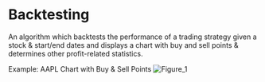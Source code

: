 # Backtesting
An algorithm which backtests the performance of a trading strategy given a stock & start/end dates and displays a chart with buy and sell points & determines other profit-related statistics.

Example: AAPL Chart with Buy & Sell Points
![Figure_1](https://github.com/kaanokman/backtesting/assets/143290490/0165cbc7-a986-4d6f-9479-5f8cfac6593f)
